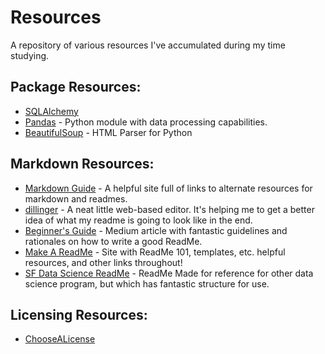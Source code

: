 # Resources
A repository of various resources I've accumulated during my time studying.

## Package Resources:
- [SQLAlchemy](https://docs.sqlalchemy.org/en/13/)
- [Pandas](https://pandas.pydata.org/) - Python module with data processing capabilities.
- [BeautifulSoup](https://www.crummy.com/software/BeautifulSoup/) - HTML Parser for Python

## Markdown Resources:
- [Markdown Guide](https://www.markdownguide.org/) - A helpful site full of links to alternate resources for markdown and readmes.
- [dillinger](dillinger.io) - A neat little web-based editor. It's helping me to get a better idea of what my readme is going to look like in the end.
- [Beginner's Guide](https://medium.com/@meakaakka/a-beginners-guide-to-writing-a-kickass-readme-7ac01da88ab3) - Medium article with fantastic guidelines and rationales on how to write a good ReadMe.
- [Make A ReadMe](https://www.makeareadme.com/) - Site with ReadMe 101, templates, etc. helpful resources, and other links throughout!
- [SF Data Science ReadMe](https://github.com/sfbrigade/data-science-wg/blob/master/dswg_project_resources/Project-README-template.md) - ReadMe Made for reference for other data science program, but which has fantastic structure for use.

## Licensing Resources:
- [ChooseALicense](https://choosealicense.com/)

